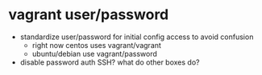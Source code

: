 # vagrant user/password

- standardize user/password for initial config access to avoid confusion
  - right now centos uses vagrant/vagrant
  - ubuntu/debian use vagrant/password
- disable password auth SSH? what do other boxes do?
